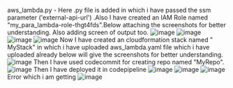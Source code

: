 aws_lambda.py - Here .py file is added in which i have passed the ssm parameter ('external-api-url') .Also I have created an IAM Role named "my_para_lambda-role-thgt4fds".Below attaching the screenshots for better understanding. Also adding screen of output too.
![image](https://github.com/yuvatimankar/aws_lambda_fxn/assets/72244797/2aa8c991-6831-41cf-a67a-f987ec771228)
![image](https://github.com/yuvatimankar/aws_lambda_fxn/assets/72244797/5109ac45-a9bd-47c6-8b05-c42a21e1249c)
![image](https://github.com/yuvatimankar/aws_lambda_fxn/assets/72244797/0663c39f-76a1-4280-afad-158c70eb7c5f)
![image](https://github.com/yuvatimankar/aws_lambda_fxn/assets/72244797/facd878f-a9f0-4c4a-a75d-ff79444dc8e2)
Now I have created an cloudformation stack named " MyStack" in which i have uploaded aws_lambda.yaml file which i have uploaded already below will give the screenshots for better understanding.
![image](https://github.com/yuvatimankar/aws_lambda_fxn/assets/72244797/673ed3d4-e603-4d7e-8d5d-dedee9cbe2b4)
Then I have used codecommit for creating repo named "MyRepo". 
![image](https://github.com/yuvatimankar/aws_lambda_fxn/assets/72244797/9856a4ee-d4d6-4e98-ab36-f274e5453a9b)
Then I have deployed it in codepipeline
![image](https://github.com/yuvatimankar/aws_lambda_fxn/assets/72244797/dc56c7fd-d11d-4761-bfd5-0a92e80f525d)
![image](https://github.com/yuvatimankar/aws_lambda_fxn/assets/72244797/629cfb49-8363-4386-ba72-4ef0d3251b8a)
![image](https://github.com/yuvatimankar/aws_lambda_fxn/assets/72244797/7c3ccee0-e82a-478f-8753-c16091f893ad)
Error which i am getting
![image](https://github.com/yuvatimankar/aws_lambda_fxn/assets/72244797/b9acdf07-2436-4291-ac39-f4b9588ad72f)



